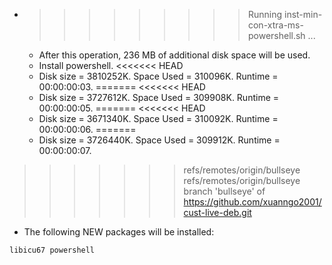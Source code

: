 * >>>>>>>>> Running inst-min-con-xtra-ms-powershell.sh ...
  * After this operation, 236 MB of additional disk space will be used.
  * Install powershell.
<<<<<<< HEAD
  * Disk size = 3810252K. Space Used = 310096K. Runtime = 00:00:00:03.
=======
<<<<<<< HEAD
  * Disk size = 3727612K. Space Used = 309908K. Runtime = 00:00:00:05.
=======
<<<<<<< HEAD
  * Disk size = 3671340K. Space Used = 310092K. Runtime = 00:00:00:06.
=======
  * Disk size = 3726440K. Space Used = 309912K. Runtime = 00:00:00:07.
>>>>>>> refs/remotes/origin/bullseye
>>>>>>> refs/remotes/origin/bullseye
>>>>>>> branch 'bullseye' of https://github.com/xuanngo2001/cust-live-deb.git
  * The following NEW packages will be installed:
  ```bash
libicu67 powershell
  ```
